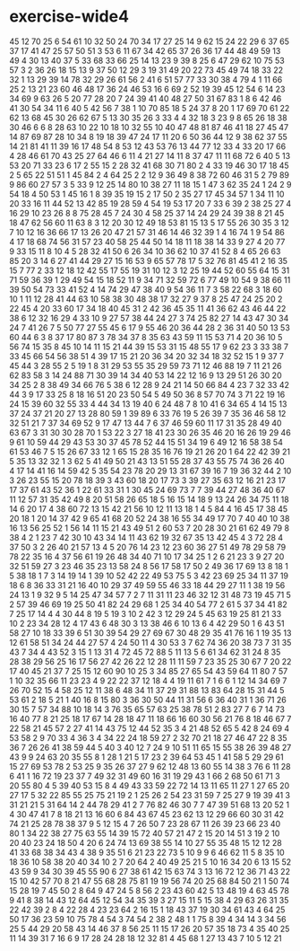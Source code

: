 # exercise-wide4
45
12
70
25
6
54
61
10
32
50
24
70
34
17
27
25
14
9
62
15
24
22
29
6
37
65
37
17
41
47
25
57
50
51
3
53
6
11
67
34
42
65
37
26
36
17
44
48
49
59
13
49
4
30
13
40
37
5
33
68
33
66
25
14
13
23
9
39
8
25
6
47
29
62
10
75
53
57
3
2
36
26
18
15
13
9
37
50
12
29
3
19
31
49
20
22
73
45
49
74
18
33
22
32
1
13
29
39
14
78
32
29
26
61
56
2
41
6
51
57
77
33
30
38
4
79
4
1
11
66
25
2
13
21
23
60
46
48
17
36
24
46
53
16
6
69
2
52
19
39
45
12
54
6
14
23
34
69
9
63
26
5
20
77
28
20
7
24
39
41
40
48
27
50
31
67
83
1
8
6
42
46
41
30
54
34
11
6
40
5
42
56
7
38
1
10
70
85
18
5
24
37
8
20
1
17
69
70
61
22
62
13
68
45
30
26
62
67
5
13
30
35
26
3
33
4
4
32
18
3
23
9
8
65
26
18
38
30
46
6
6
8
28
63
10
22
10
18
10
32
55
10
40
47
48
81
87
46
41
18
27
45
47
14
87
69
87
28
10
34
8
19
18
39
47
24
17
11
20
6
50
36
44
12
9
38
62
37
55
14
21
81
41
11
39
16
17
48
54
8
53
12
43
53
76
13
44
77
12
33
4
33
20
17
66
4
28
46
61
70
43
25
27
64
46
6
11
4
21
27
14
11
8
37
47
11
11
68
72
6
40
5
13
53
20
71
33
23
6
17
2
55
15
2
28
32
41
68
30
71
80
2
4
33
19
46
30
17
18
45
2
5
65
22
51
51
1
45
84
2
4
64
25
2
2
12
9
36
49
8
38
72
60
46
31
5
2
79
89
9
86
60
27
57
3
5
33
9
12
25
14
80
10
38
27
11
18
15
1
47
3
62
35
24
1
24
2
9
54
18
4
50
53
1
45
16
1
8
39
35
19
15
2
17
50
2
35
27
17
45
34
57
1
34
11
10
20
33
16
11
44
52
13
42
85
19
28
59
4
54
19
53
17
20
7
33
6
39
2
38
25
27
4
16
29
10
23
26
8
8
75
28
45
7
24
30
4
58
25
37
14
24
29
24
39
38
8
21
45
18
47
62
56
60
11
63
8
3
12
20
30
12
49
18
53
81
15
13
5
17
55
26
30
35
3
12
7
10
12
16
36
66
17
13
26
20
47
21
57
31
46
14
46
32
39
1
4
16
74
1
9
54
86
4
17
18
68
74
56
31
57
23
40
58
25
44
50
14
18
11
18
38
14
33
9
27
4
20
77
9
33
15
11
8
10
4
5
28
32
41
50
6
26
34
10
36
62
10
37
41
52
8
4
65
26
63
85
20
3
14
6
27
41
44
29
27
15
16
53
9
65
57
78
17
5
32
76
81
45
41
2
16
35
15
7
77
2
33
12
18
12
42
55
17
55
19
31
10
12
3
12
25
19
44
52
60
55
64
15
31
71
59
36
39
1
29
49
54
15
18
52
11
9
34
71
32
59
72
6
77
49
10
54
9
38
66
11
39
50
54
73
33
41
52
4
14
74
29
47
38
40
9
54
36
11
7
3
58
22
68
3
18
60
10
1
11
12
28
41
44
63
10
58
38
30
48
38
17
32
27
9
37
8
25
47
24
25
20
2
22
45
4
20
33
60
17
34
18
40
45
31
2
42
36
45
35
11
41
36
62
43
46
44
22
38
6
12
32
16
29
4
33
10
9
27
57
38
44
24
27
3
74
25
82
27
14
43
47
30
34
24
7
41
26
7
5
50
77
27
55
45
6
17
9
55
46
20
36
44
28
2
36
31
40
50
13
53
60
44
6
3
8
37
17
80
87
3
78
34
37
8
35
63
43
59
11
15
53
71
4
20
36
10
5
56
74
15
35
8
45
10
14
11
15
21
44
39
15
53
31
15
48
55
17
9
62
23
3
33
38
7
33
45
66
54
56
38
51
4
39
17
15
21
20
36
34
20
32
34
18
32
52
15
1
9
37
7
45
44
3
28
55
2
5
19
1
8
31
29
53
55
35
29
59
73
71
12
46
88
19
7
11
21
26
62
83
58
3
14
24
88
71
30
39
14
34
40
53
14
22
12
16
9
13
29
51
26
30
20
34
25
2
8
38
49
34
66
76
5
38
6
12
28
9
24
21
14
50
66
84
4
23
7
32
33
42
44
3
9
17
33
25
8
18
16
51
20
23
50
54
5
49
50
36
8
57
70
74
3
71
22
19
16
24
15
39
60
32
55
33
4
44
34
13
19
40
6
24
48
7
8
10
41
6
34
65
4
14
15
13
37
24
37
21
20
27
13
28
80
59
1
39
89
6
33
76
19
5
26
39
7
35
36
46
58
12
32
51
21
7
37
34
69
52
9
17
47
13
44
7
6
37
46
59
60
11
17
31
35
28
49
40
63
67
3
31
30
30
28
70
1
53
22
3
27
18
41
23
30
26
35
46
20
16
26
19
29
46
9
61
10
59
44
29
43
53
30
37
45
78
52
44
15
51
34
19
6
49
12
16
58
38
54
61
53
46
7
5
15
26
67
33
12
1
65
15
28
35
16
76
19
21
26
20
1
64
22
42
39
21
5
35
13
32
32
1
3
62
5
41
49
50
21
43
13
51
55
28
37
43
55
75
74
36
26
40
4
17
14
41
16
14
59
42
5
35
54
23
78
20
29
13
31
67
39
16
7
19
36
32
44
2
10
3
26
23
55
15
20
78
18
39
3
43
60
18
20
17
73
3
39
27
35
63
12
16
21
23
17
17
37
61
43
52
36
1
22
61
33
31
1
30
45
24
69
73
7
7
39
44
27
48
36
40
67
11
12
57
31
35
42
49
8
20
51
58
26
65
18
5
16
15
14
18
9
13
24
26
34
75
11
18
14
6
20
17
4
38
60
72
13
15
42
21
56
10
12
11
13
18
1
4
5
84
4
16
45
17
38
45
20
18
1
20
14
37
42
9
65
41
68
20
52
24
38
16
55
34
49
17
70
7
40
40
10
38
16
13
56
25
52
1
56
14
11
15
21
43
49
51
2
60
53
7
20
28
30
21
61
62
49
79
8
38
4
2
1
23
7
42
30
10
43
34
14
11
43
62
19
32
67
35
13
42
45
4
3
72
28
4
37
50
3
2
26
40
21
57
13
4
5
20
76
14
23
12
23
60
36
27
51
49
78
29
58
79
78
22
35
16
4
37
56
61
19
26
48
34
40
71
10
17
34
25
1
2
6
21
23
3
9
27
20
32
51
59
27
3
23
46
35
23
13
58
24
8
56
17
58
17
50
2
49
36
17
69
13
8
18
1
5
38
18
1
7
3
14
19
14
1
39
10
52
42
22
49
53
75
5
3
42
23
69
25
34
11
37
19
18
6
8
36
33
31
21
16
40
10
29
37
49
59
55
46
33
18
44
29
27
11
1
38
19
56
24
13
1
9
32
9
5
14
25
47
34
57
7
2
7
11
31
11
23
46
32
12
31
48
73
19
45
71
5
2
57
39
46
69
19
25
50
41
82
24
29
68
1
25
34
40
54
77
2
61
5
37
34
41
82
7
25
17
14
4
4
30
44
8
19
5
19
3
10
2
42
3
12
29
24
5
45
63
19
25
81
21
33
10
2
23
34
28
12
4
17
43
6
48
30
3
13
38
46
6
10
13
6
4
42
29
50
1
6
43
51
58
27
10
18
33
39
6
51
30
39
54
29
27
69
67
30
48
29
35
41
76
16
1
19
35
13
12
61
58
51
34
24
44
27
57
4
24
50
11
4
30
53
3
7
62
74
36
20
38
73
7
31
35
43
7
34
4
43
52
3
15
1
13
31
4
72
45
72
88
5
11
13
5
6
61
34
62
31
24
8
35
28
38
29
56
25
16
17
56
27
42
26
22
12
28
11
11
59
7
23
35
25
30
67
7
20
22
17
40
45
21
37
7
25
15
12
60
90
10
25
3
34
85
27
65
54
43
59
64
11
80
7
57
1
10
32
35
66
11
23
23
4
9
22
22
37
12
18
4
4
19
11
61
7
1
6
6
1
12
14
34
69
7
26
70
52
15
4
58
25
12
11
38
6
48
34
11
37
29
31
88
13
83
64
28
15
31
44
5
53
61
2
18
5
21
1
40
16
8
15
80
3
36
30
50
44
11
31
56
6
36
40
31
1
36
71
26
30
15
7
57
34
88
10
18
14
3
76
35
65
57
63
25
38
78
51
2
83
27
7
6
7
14
73
16
40
77
8
21
25
18
17
67
14
28
18
47
11
18
66
16
60
30
56
21
76
8
18
46
67
7
22
58
21
45
57
2
27
41
14
43
75
12
44
52
35
3
4
21
48
52
65
5
42
8
24
69
4
53
58
2
9
70
33
4
36
3
4
34
22
24
18
59
27
2
32
70
21
18
27
46
47
22
8
35
36
7
26
26
41
38
59
44
5
40
3
40
12
7
24
9
10
51
11
65
15
55
38
26
39
48
27
43
9
9
24
63
20
35
55
8
1
28
1
21
5
17
23
2
39
64
53
45
1
41
58
5
29
29
61
15
27
69
53
78
2
53
25
9
35
26
37
27
9
62
12
48
13
60
55
14
38
3
76
6
11
28
6
41
1
16
72
19
23
37
7
49
32
31
49
60
16
31
19
29
43
1
66
2
68
50
61
71
3
20
55
80
4
5
39
40
53
15
8
4
49
43
33
59
22
72
14
13
11
65
11
27
1
27
65
20
27
17
5
32
22
85
55
25
75
21
19
2
1
25
26
2
54
23
31
59
7
25
27
9
19
39
41
3
31
21
21
5
31
64
14
2
44
78
29
41
2
7
76
82
46
30
7
7
47
39
51
68
13
20
52
1
4
30
47
41
7
8
18
21
13
16
60
6
84
43
67
45
23
62
13
12
29
66
60
30
31
42
74
21
25
28
78
38
37
9
5
12
15
4
7
26
50
7
23
28
67
11
26
39
23
66
23
40
80
1
34
22
38
27
75
63
55
14
39
15
72
40
57
21
47
2
15
20
14
51
3
19
2
10
20
40
23
24
18
50
4
20
6
24
74
13
69
38
55
14
10
27
55
35
48
15
12
12
28
41
33
68
38
34
43
4
38
9
35
51
6
21
23
22
73
5
10
9
9
6
46
62
11
5
8
35
10
18
36
10
58
38
20
40
34
10
2
7
20
64
2
40
49
25
21
5
10
16
34
20
6
13
15
52
43
59
9
34
30
39
45
55
90
6
27
38
61
42
15
63
74
3
13
16
72
12
36
71
43
22
15
10
42
57
70
8
21
47
55
68
28
75
81
19
19
56
74
20
25
68
84
50
21
1
50
74
15
28
19
7
45
50
2
8
64
9
47
24
5
8
56
2
23
43
60
42
5
13
48
19
4
63
45
78
9
41
8
38
14
43
12
64
45
12
54
34
35
39
3
27
15
11
5
15
38
4
29
63
26
31
35
22
42
39
2
8
4
22
28
4
23
23
64
2
16
15
1
18
43
37
19
30
34
61
43
4
64
25
50
17
36
23
59
10
75
78
4
54
3
74
54
2
38
2
48
1
1
75
8
39
4
34
14
3
34
56
25
5
44
29
20
58
43
14
46
37
8
56
25
11
15
17
26
20
57
35
18
73
4
35
40
25
11
14
39
31
7
16
6
9
17
28
24
28
18
12
32
81
4
45
68
1
27
13
43
7
10
5
12
21
